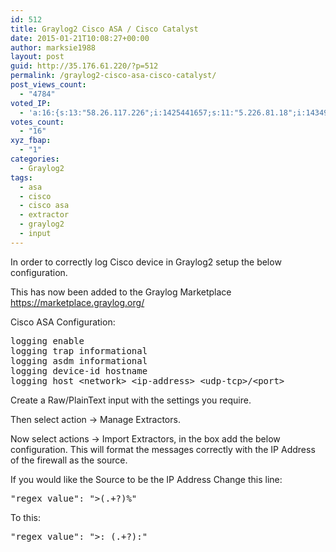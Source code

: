 ```yaml
---
id: 512
title: Graylog2 Cisco ASA / Cisco Catalyst
date: 2015-01-21T10:08:27+00:00
author: marksie1988
layout: post
guid: http://35.176.61.220/?p=512
permalink: /graylog2-cisco-asa-cisco-catalyst/
post_views_count:
  - "4784"
voted_IP:
  - 'a:16:{s:13:"58.26.117.226";i:1425441657;s:11:"5.226.81.18";i:1434962470;s:14:"217.74.109.186";i:1440171280;s:15:"192.101.174.126";i:1441731025;s:14:"197.218.82.215";i:1442096420;s:13:"50.73.188.106";i:1443492931;s:12:"12.200.212.2";i:1446219169;s:11:"85.188.73.3";i:1454683565;s:11:"81.23.57.44";i:1455106119;s:15:"197.155.136.141";i:1460670129;s:15:"212.170.103.137";i:1462894538;s:15:"159.180.236.163";i:1464618582;s:14:"198.180.147.53";i:1474398223;s:14:"186.221.72.105";i:1477578230;s:14:"12.220.104.131";i:1478195677;s:12:"38.112.41.52";i:1486496003;}'
votes_count:
  - "16"
xyz_fbap:
  - "1"
categories:
  - Graylog2
tags:
  - asa
  - cisco
  - cisco asa
  - extractor
  - graylog2
  - input
---
```

In order to correctly log Cisco device in Graylog2 setup the below configuration.  
<!--more-->

This has now been added to the Graylog Marketplace <a href="https://marketplace.graylog.org/addons/90396261-812c-4fa8-ad8f-a17771c9f8e0" target="_blank">https://marketplace.graylog.org/</a>

Cisco ASA Configuration: 

<pre class="lang:default decode:true " >logging enable
logging trap informational
logging asdm informational
logging device-id hostname
logging host &lt;network&gt; &lt;ip-address&gt; &lt;udp-tcp&gt;/&lt;port&gt;</pre>

Create a Raw/PlainText input with the settings you require. 

Then select action -> Manage Extractors.

Now select actions -> Import Extractors, in the box add the below configuration. This will format the messages correctly with the IP Address of the firewall as the source.

If you would like the Source to be the IP Address Change this line: 

<pre class="lang:default decode:true " >"regex_value": ">(.+?)%"</pre>

To this:

<pre class="lang:default decode:true " >"regex_value": "&gt;: (.+?):"</pre>

<pre class="lang:default decode:true " data-url="https://raw.githubusercontent.com/SpottedHyenaUK/Graylog-Cisco-ASA-Extractor/master/Cisco-ASA-Extractor.json" ></pre>